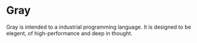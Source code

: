 # Gray
Gray is intended to a industrial programming language. It is designed to be elegent, of high-performance and deep in thought.
